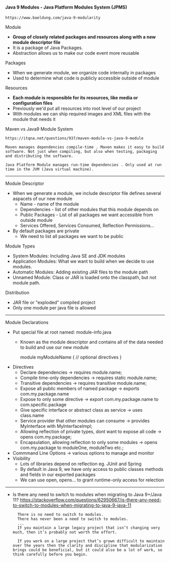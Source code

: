 #### Java 9 Modules - Java Platform Modules System (JPMS)

    https://www.baeldung.com/java-9-modularity

Module
- **Group of closely related packages and resources along with a new module descriptor file**
- It is a package of Java Packages.
- Abstraction allows us to make our code event more reusable

Packages
- When we generate module, we organize code internally in packages
- Used to determine what code is publicly accessible outside of module

Resources
- **Each module is responsible for its resources, like media or configuration files**
- Previously we'd put all resources into root level of our project
- With modules we can ship required images and XML files with the module that needs it


Maven vs Java9 Module System

    https://itqna.net/questions/937/maven-module-vs-java-9-module

    Maven manages dependencies compile-time . Maven makes it easy to build software. Not just when compiling, but also when testing, packaging and distributing the software.

    Java Platform Module manages run-time dependencies . Only used at run time in the JVM (Java virtual machine).

---

Module Descriptor
- When we generate a module, we include descriptor file defines several aspacets of our new module
    - Name - name of the module
    - Dependencies - list of other modules that this module depends on
    - Public Packages - List of all packages we want accessible from outside module
    - Services Offered, Services Consumed, Reflection Permissions...
- By default packages are private
    - We need to list all packages we want to be public

Module Types
- System Modules: Including Java SE and JDK modules
- Application Modules: What we want to build when we decide to use modules.
- Automatic Modules: Adding existing JAR files to the module path
- Unnamed Module: Class or JAR is loaded onto the classpath, but not module path.

Distribution
- JAR file or "exploded" compiled project
- Only one module per java file is allowed

---

Module Declarations
- Put special file at root named: module-info.java
    - Known as the module descriptor and contains all of the data needed to build and use our new module

        module myModuleName {
            // optional directives
        }
- Directives 
    - Declare dependencies -> requires module.name;
    - Compile time-only dependencies -> requires static module.name;
    - Transitive dependencies -> requires transitive module.name;
    - Expose all public members of named package -> exports com.my.package.name
    - Expose to only some directive -> export com.my.package.name to com.specific.package
    - Give specific interface or abstract class as service -> uses class.name
    - Service provider that other modules can consume -> provides MyInterface with MyInterfaceImpl;
    - Allowing reflection of private types, dont want to expose all code -> opens com.my.package;
    - Encapsulation, allowing reflection to only some modules -> opens com.my.package to moduleOne, moduleTwo etc.;
- Commmand Line Options -> various options to manage and monitor
- Visibility
    - Lots of libraries depend on reflection eg. JUnit and Spring
    - By default in Java 9, we have only access to public classes methods and fields in our exported packages
    - We can use open, opens... to grant runtime-only access for relection

---

- Is there any need to switch to modules when migrating to Java 9+/Java 11?
        https://stackoverflow.com/questions/62950667/is-there-any-need-to-switch-to-modules-when-migrating-to-java-9-java-11

        There is no need to switch to modules.
        There has never been a need to switch to modules.
        ...
        If you maintain a large legacy project that isn’t changing very much, then it’s probably not worth the effort.

        If you work on a large project that’s grown difficult to maintain over the years then the clarity and discipline that modularization brings could be beneficial, but it could also be a lot of work, so think carefully before you begin.